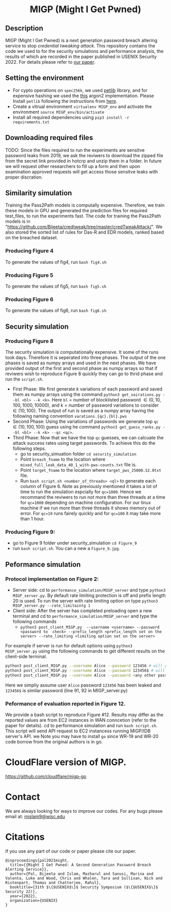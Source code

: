 <h1 align="center">MIGP (Might I Get Pwned)</h1>

## Description
MIGP (Might I Get Pwned) is a next generation password breach altering service to stop *credential tweaking attack*. This repository contains the code we used to for the security simulations and performance analysis, the results of which are recorded in the paper published in USENIX Security 2022. For details please refer to [our paper](https://arxiv.org/pdf/2109.14490.pdf).


## Setting the environment
- For cypto operations on `spec256k`, we used [petlib](https://github.com/gdanezis/petlib) library, and for expensive hashing we used the 
[this](https://argon2-cffi.readthedocs.io/en/stable/api.html) argon2 implementation. Please Install `petlib` following the instructions from [here](https://github.com/gdanezis/petlib).
- Create a vitrual environment `virtualenv MIGP_env` and activate the environment `source MIGP_env/bin/activate`
- Install all required dependencies using `pip3 install -r requirements.txt`    
## Downloading required files
TODO:
Since the files required to run the experiments are sensitve password leaks from 2019, we ask the reviwers to download the zipped file from the secret link provided in hotcrp and unzip them in a folder. In future we will request other researchers to fill up a form and then upon examination approved requests  will get access those sensitve leaks with proper discration.

## Similarity simulation
Training the Pass2Path models is computally expensive. Therefore, we train these models in GPU and generated the prediction files for required test_files, to run the experiments fast. The code for training the Pass2Path models is in "https://github.com/Bijeeta/credtweak/tree/master/credTweakAttack/".
We also stored the sorted list of rules for Das-R and EDR models, ranked based on the breached dataset.

### Producing Figure 4
To generate the values of fig4, run `bash fig4.sh`

### Producing Figure 5
To generate the values of fig5, run `bash fig5.sh`

### Producing Figure 6
To generate the values of fig6, run `bash fig6.sh`

## Security simulation
### Producing Figure 8
The security simulation is computationally expensive. It some of the runs took days. Therefore it is seperated into three phases. The output of the one phases is saved as numpy arrays and used in the next phases. We have provided output of the first and second phase as numpy arrays so that if reviwers wish to reproduce Figure 8 quickly they can go to thrid phase and run the `script.sh`. 
- First Phase:
    We first generate $k$ variations of each password and saved them as numpy arrays using the command `python3 get_vairations.py --bl <bl> --k <k>`. Here  `bl` = number of blocklisted password $\in (0, 10, 100, 1000, 10000)$, and k = number of password variations to consider $\in (10, 100)$. The output of run is saved as a numpy array having the following 
    naming convention `varations.{qc}.{bl}.pws`
- Second Phase:
    Using the variations of passwords  we generate top `qc` $\in (10, 100, 100)$ guess using he command `python3 get_guess_ranks.py --bl <bl> --k <k> --qc <qc>`. 
- Third Phase:
    Now that we have the top `qc` guesses, we can calcuate the attack success rates using target passwords. To achieve this do the following steps.
    - go to security_simuation folder `cd security_simulation` 
    - Point `breach_fname` to the location where `mixed_full_leak_data_40_1_with-pws-counts.txt` file is.
    - Point `target_fname` to the location where `target_pws_25000.S2.0txt` file. 
    - Run `bash script.sh <number_of_threads> <ql>` to generate each column of Figure 6. Note as previously mentioned it takes a lot of time to run the simulation espcially for `qc=1000`. Hence we recommand the reviwers to run not more than three threads at a time for `qc=1000` depending on machine configuration. 
    For our linux machine if we run more than three threads it shows memory out of error. For `qc=10` runs fairely quickly and for `qc=100` it may take more than 1 hour. 

### Producing Figure 9:
  - go to Figure 9 folder under security_simulation `cd Figure_9`
  - run `bash script.sh`. You can a new a `Figure_9.jpg`.

## Peformance simulation
### Protocol implementation on Figure 2:
- Server side: cd to `performance_simulation/MIGP_server` and type `python3 MIGP_server.py`. By default rate limiting protection is off and prefix length 20 is used. To run the server with rate limiting option on type `python3 MIGP_server.py --rate_limitaintg 1`
- Client side: After the server has completed preloading open a new terminal and cd to `performance_simulation/MIGP_server` and type the following commands
    - `python3 post_client_MIGP.py  --username <username> --password <password to  check> --prefix_length <prefix_length set on the server> --rate_limiting <limiting option set on the server>`

For example if server is run for default options using `python3 MIGP_server.py` using the following commands to get different results on the client-side terminal.

```sh
python3 post_client_MIGP.py --username Alice --password 123456 # will give exact password matching
python3 post_client_MIGP.py --username Alice --password 123456$ # will give similar password matching
python3 post_client_MIGP.py --username Alice --password <any other passwords> $ # will give not present in the leak
```
Here we simpliy assume user `Alice` password `123456` has been leaked and `123456$` is similar password (line 91, 92 in MIGP_server.py)
### Peformance of evaluation reported in Figure 12.
We provide a bash script to reproduce Figure #12. Results may differ as the reported values are from EC2 instances in WAN conncetion (refer to the paper for details).
cd to performance simulation and run `bash script.sh`. This script will send API request to EC2 instancess running MIGP/IDB server's API. we Note you may have to install `go` since WR-19 and WR-20 code borrow from the original authors is in go.  
# CloudFlare version of MIGP.
https://github.com/cloudflare/migp-go
# Contact
We are always looking for ways to improve our codes. For any bugs please email at: [mislam9@wisc.edu](mailto:mislam9@wisc.edu)
# Citations
If you use any part of our code or paper please cite our paper. 
```
@inproceedings{pal2021might,
  title={{Might I Get Pwned: A Second Generation Password Breach Alerting Service}},
  author={Pal, Bijeeta and Islam, Mazharul and Sanusi, Marina and Valenta, Luke and Wood, Chris and Whalen, Tara and Sullivan, Nick and Ristenpart, Thomas and Chatterjee, Rahul},
  booktitle={31th $\{$USENIX$\}$ Security Symposium ($\{$USENIX$\}$ Security 22)},
  year={2022},
  organization={USENIX}
}
